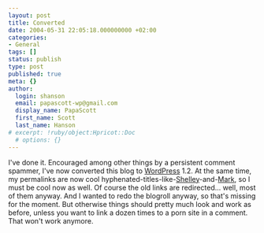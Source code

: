 ```yaml
---
layout: post
title: Converted
date: 2004-05-31 22:05:18.000000000 +02:00
categories:
- General
tags: []
status: publish
type: post
published: true
meta: {}
author:
  login: shanson
  email: papascott-wp@gmail.com
  display_name: PapaScott
  first_name: Scott
  last_name: Hanson
# excerpt: !ruby/object:Hpricot::Doc
  # options: {}
---
```

<p>I've done it. Encouraged among other things by a persistent comment spammer, I've now converted this blog to <a href="http://wordpress.org/">WordPress</a> 1.2. At the same time, my permalinks are now cool hyphenated-titles-like-<a href="http://weblog.burningbird.net/">Shelley</a>-and-<a href="http://diveintomark.org/">Mark</a>, so I must be cool now as well. Of course the old links are redirected... well, most of them anyway. And I wanted to redo the blogroll anyway, so that's missing for the moment. But otherwise things should pretty much look and work as before, unless you want to link a dozen times to a porn site in a comment. That won't work anymore.</p>
